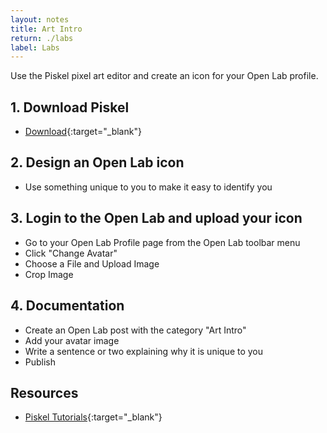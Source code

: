 ```yaml
---
layout: notes
title: Art Intro
return: ./labs
label: Labs
---
```


<!-- <iframe width="560" height="315" src="https://www.youtube.com/embed/sLFiYtlCRGs?rel=0" frameborder="0" allowfullscreen></iframe> -->

Use the Piskel pixel art editor and create an icon for your Open Lab profile.

## 1. Download Piskel
- [Download](https://www.piskelapp.com/){:target="_blank"}

## 2. Design an Open Lab icon
- Use something unique to you to make it easy to identify you

## 3. Login to the Open Lab and upload your icon
- Go to your Open Lab Profile page from the Open Lab toolbar menu
- Click "Change Avatar"
- Choose a File and Upload Image
- Crop Image

## 4. Documentation
- Create an Open Lab post with the category "Art Intro"
- Add your avatar image
- Write a sentence or two explaining why it is unique to you
- Publish

## Resources
- [Piskel Tutorials](https://www.youtube.com/playlist?list=PLO3K3VFvlU6Akj3W29_nMLZFnwNOVbAzI){:target="_blank"}
